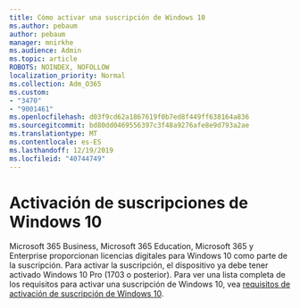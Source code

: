 ```yaml
---
title: Cómo activar una suscripción de Windows 10
ms.author: pebaum
author: pebaum
manager: mnirkhe
ms.audience: Admin
ms.topic: article
ROBOTS: NOINDEX, NOFOLLOW
localization_priority: Normal
ms.collection: Adm_O365
ms.custom:
- "3470"
- "9001461"
ms.openlocfilehash: d03f9cd62a1867619f0b7ed8f449ff638164a836
ms.sourcegitcommit: bd80dd0469556397c3f48a9276afe8e9d793a2ae
ms.translationtype: MT
ms.contentlocale: es-ES
ms.lasthandoff: 12/19/2019
ms.locfileid: "40744749"
---
```

# <a name="activating-windows-10-subscriptions"></a>Activación de suscripciones de Windows 10

Microsoft 365 Business, Microsoft 365 Education, Microsoft 365 y Enterprise proporcionan licencias digitales para Windows 10 como parte de la suscripción. Para activar la suscripción, el dispositivo ya debe tener activado Windows 10 Pro (1703 o posterior). Para ver una lista completa de los requisitos para activar una suscripción de Windows 10, vea [requisitos de activación de suscripción de Windows 10](https://docs.microsoft.com/windows/deployment/windows-10-subscription-activation#requirements).
